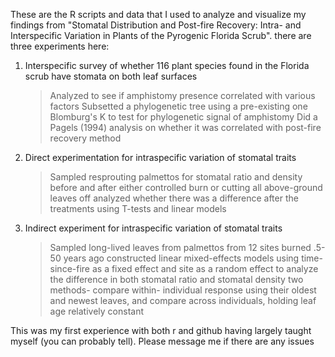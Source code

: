 These are the R scripts and data that I used to analyze and visualize my findings from "Stomatal Distribution and Post-fire Recovery: Intra- and Interspecific Variation in Plants of the Pyrogenic Florida Scrub". 
there are three experiments here:
  1. Interspecific survey of whether 116 plant species found in the Florida scrub have stomata on both leaf surfaces
     > Analyzed to see if amphistomy presence correlated with various factors
     > Subsetted a phylogenetic tree using a pre-existing one
     > Blomburg's K to test for phylogenetic signal of amphistomy
     > Did a Pagels (1994) analysis on whether it was correlated with post-fire recovery method
  2. Direct experimentation for intraspecific variation of stomatal traits
     > Sampled resprouting palmettos for stomatal ratio and density before and after either controlled burn or cutting all above-ground leaves off
     > analyzed whether there was a difference after the treatments using T-tests and linear models
  3. Indirect experiment for intraspecific variation of stomatal traits
     >  Sampled long-lived leaves from palmettos from 12 sites burned .5-50 years ago
     > constructed linear mixed-effects models using time-since-fire as a fixed effect and site as a random effect to analyze the difference in both stomatal ratio and stomatal density
     > two methods- compare within- individual response using their oldest and newest leaves, and compare across individuals, holding leaf age relatively constant

This was my first experience with both r and github having largely taught myself (you can probably tell). Please message me if there are any issues
